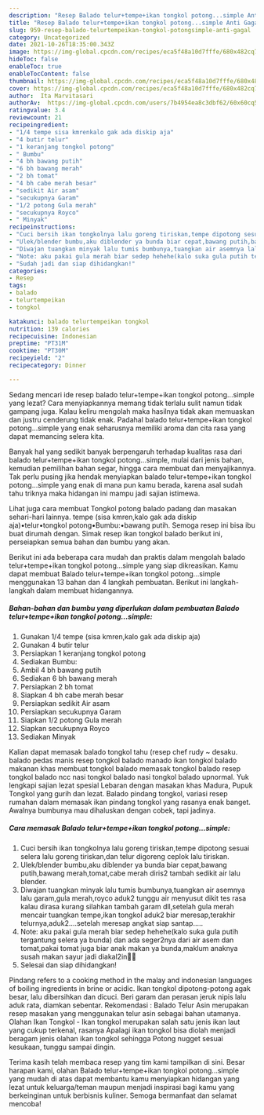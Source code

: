 ```yaml
---
description: "Resep Balado telur+tempe+ikan tongkol potong...simple Anti Gagal"
title: "Resep Balado telur+tempe+ikan tongkol potong...simple Anti Gagal"
slug: 959-resep-balado-telurtempeikan-tongkol-potongsimple-anti-gagal
category: Uncategorized
date: 2021-10-26T18:35:00.343Z
image: https://img-global.cpcdn.com/recipes/eca5f48a10d7fffe/680x482cq70/balado-telurtempeikan-tongkol-potongsimple-foto-resep-utama.jpg
hideToc: false
enableToc: true
enableTocContent: false
thumbnail: https://img-global.cpcdn.com/recipes/eca5f48a10d7fffe/680x482cq70/balado-telurtempeikan-tongkol-potongsimple-foto-resep-utama.jpg
cover: https://img-global.cpcdn.com/recipes/eca5f48a10d7fffe/680x482cq70/balado-telurtempeikan-tongkol-potongsimple-foto-resep-utama.jpg
author:  Ita Marvitasari
authorAv:  https://img-global.cpcdn.com/users/7b4954ea8c3dbf62/60x60cq50/avatar.jpg
ratingvalue: 3.4
reviewcount: 21
recipeingredient:
- "1/4 tempe sisa kmrenkalo gak ada diskip aja"
- "4 butir telur"
- "1 keranjang tongkol potong"
- " Bumbu"
- "4 bh bawang putih"
- "6 bh bawang merah"
- "2 bh tomat"
- "4 bh cabe merah besar"
- "sedikit Air asam"
- "secukupnya Garam"
- "1/2 potong Gula merah"
- "secukupnya Royco"
- " Minyak"
recipeinstructions:
- "Cuci bersih ikan tongkolnya lalu goreng tiriskan,tempe dipotong sesuai selera lalu goreng tiriskan,dan telur digoreng ceplok lalu tiriskan."
- "Ulek/blender bumbu,aku diblender ya bunda biar cepat,bawang putih,bawang merah,tomat,cabe merah diris2 tambah sedikit air lalu blender."
- "Diwajan tuangkan minyak lalu tumis bumbunya,tuangkan air asemnya lalu garam,gula merah,royco aduk2 tunggu air menyusut dikit tes rasa kalau dirasa kurang silahkan tambah garam dll,setelah gula merah mencair tuangkan tempe,ikan tongkol aduk2 biar meresap,terakhir telurnya,aduk2....setelah meresap angkat siap santap....."
- "Note: aku pakai gula merah biar sedep hehehe(kalo suka gula putih tergantung selera ya bunda) dan ada seger2nya dari air asem dan tomat,pakai tomat juga biar anak makan ya bunda,maklum anaknya susah makan sayur jadi diakal2in🤭🤭"
- "Sudah jadi dan siap dihidangkan!"
categories:
- Resep
tags:
- balado
- telurtempeikan
- tongkol

katakunci: balado telurtempeikan tongkol 
nutrition: 139 calories
recipecuisine: Indonesian
preptime: "PT31M"
cooktime: "PT30M"
recipeyield: "2"
recipecategory: Dinner

---
```



Sedang mencari ide resep balado telur+tempe+ikan tongkol potong...simple yang lezat? Cara menyiapkannya memang tidak terlalu sulit namun tidak gampang juga. Kalau keliru mengolah maka hasilnya tidak akan memuaskan dan justru cenderung tidak enak. Padahal balado telur+tempe+ikan tongkol potong...simple yang enak seharusnya memiliki aroma dan cita rasa yang dapat memancing selera kita.


Banyak hal yang sedikit banyak berpengaruh terhadap kualitas rasa dari balado telur+tempe+ikan tongkol potong...simple, mulai dari jenis bahan, kemudian pemilihan bahan segar, hingga cara membuat dan menyajikannya. Tak perlu pusing jika hendak menyiapkan balado telur+tempe+ikan tongkol potong...simple yang enak di mana pun kamu berada, karena asal sudah tahu triknya maka hidangan ini mampu jadi sajian istimewa.

Lihat juga cara membuat Tongkol potong balado padang dan masakan sehari-hari lainnya. tempe (sisa kmren,kalo gak ada diskip aja)•telur•tongkol potong•Bumbu:•bawang putih. Semoga resep ini bisa ibu buat dirumah dengan. Simak resep ikan tongkol balado berikut ini, perseiapkan semua bahan dan bumbu yang akan.


Berikut ini ada beberapa cara mudah dan praktis dalam mengolah balado telur+tempe+ikan tongkol potong...simple yang siap dikreasikan. Kamu dapat membuat Balado telur+tempe+ikan tongkol potong...simple menggunakan 13 bahan dan 4 langkah pembuatan. Berikut ini langkah-langkah dalam membuat hidangannya.

<!--inarticleads1-->

##### Bahan-bahan dan bumbu yang diperlukan dalam pembuatan Balado telur+tempe+ikan tongkol potong...simple:

1. Gunakan 1/4 tempe (sisa kmren,kalo gak ada diskip aja)
1. Gunakan 4 butir telur
1. Persiapkan 1 keranjang tongkol potong
1. Sediakan  Bumbu:
1. Ambil 4 bh bawang putih
1. Sediakan 6 bh bawang merah
1. Persiapkan 2 bh tomat
1. Siapkan 4 bh cabe merah besar
1. Persiapkan sedikit Air asam
1. Persiapkan secukupnya Garam
1. Siapkan 1/2 potong Gula merah
1. Siapkan secukupnya Royco
1. Sediakan  Minyak


Kalian dapat memasak balado tongkol tahu (resep chef rudy ~ desaku. balado pedas manis resep tongkol balado manado ikan tongkol balado makanan khas membuat tongkol balado memasak tongkol balado resep tongkol balado ncc nasi tongkol balado nasi tongkol balado upnormal. Yuk lengkapi sajian lezat spesial Lebaran dengan masakan khas Madura, Pupuk Tongkol yang gurih dan lezat. Balado pindang tongkol, variasi resep rumahan dalam memasak ikan pindang tongkol yang rasanya enak banget. Awalnya bumbunya mau dihaluskan dengan cobek, tapi jadinya. 

<!--inarticleads2-->

##### Cara memasak Balado telur+tempe+ikan tongkol potong...simple:

1. Cuci bersih ikan tongkolnya lalu goreng tiriskan,tempe dipotong sesuai selera lalu goreng tiriskan,dan telur digoreng ceplok lalu tiriskan.
1. Ulek/blender bumbu,aku diblender ya bunda biar cepat,bawang putih,bawang merah,tomat,cabe merah diris2 tambah sedikit air lalu blender.
1. Diwajan tuangkan minyak lalu tumis bumbunya,tuangkan air asemnya lalu garam,gula merah,royco aduk2 tunggu air menyusut dikit tes rasa kalau dirasa kurang silahkan tambah garam dll,setelah gula merah mencair tuangkan tempe,ikan tongkol aduk2 biar meresap,terakhir telurnya,aduk2....setelah meresap angkat siap santap.....
1. Note: aku pakai gula merah biar sedep hehehe(kalo suka gula putih tergantung selera ya bunda) dan ada seger2nya dari air asem dan tomat,pakai tomat juga biar anak makan ya bunda,maklum anaknya susah makan sayur jadi diakal2in🤭🤭
1. Selesai dan siap dihidangkan!

Pindang refers to a cooking method in the malay and indonesian languages of boiling ingredients in brine or acidic. Ikan tongkol dipotong-potong agak besar, lalu dibersihkan dan dicuci. Beri garam dan perasan jeruk nipis lalu aduk rata, diamkan sebentar. Rekomendasi : Balado Telur Asin merupakan resep masakan yang menggunakan telur asin sebagai bahan utamanya. Olahan Ikan Tongkol - Ikan tongkol merupakan salah satu jenis ikan laut yang cukup terkenal, rasanya Apalagi ikan tongkol bisa diolah menjadi beragam jenis olahan ikan tongkol sehingga Potong nugget sesuai kesukaan, tunggu sampai dingin. 

Terima kasih telah membaca resep yang tim kami tampilkan di sini. Besar harapan kami, olahan Balado telur+tempe+ikan tongkol potong...simple yang mudah di atas dapat membantu kamu menyiapkan hidangan yang lezat untuk keluarga/teman maupun menjadi inspirasi bagi kamu yang berkeinginan untuk berbisnis kuliner. Semoga bermanfaat dan selamat mencoba!
